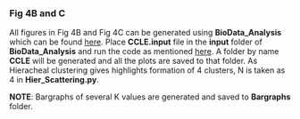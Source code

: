 ### Fig 4B and C

All figures in Fig 4B and Fig 4C can be generated using **BioData_Analysis** which can be found [here](https://github.com/uday2607/CSB-SCLC/tree/master/Additional_Codes/BioData-Analysis). Place **CCLE.input** file in the **input** folder of **BioData_Analysis** and run the code as mentioned [here](https://github.com/uday2607/CSB-SCLC/tree/master/Additional_Codes/BioData-Analysis/README.md). A folder by name **CCLE** will be generated and all the plots are saved to that folder. As Hieracheal clustering gives highlights formation of 4 clusters, N is taken as 4 in **Hier_Scattering.py**.

**NOTE**: Bargraphs of several K values are generated and saved to **Bargraphs** folder.

